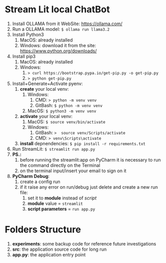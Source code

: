 # Stream Lit local ChatBot

1. Install OLLAMA from it WebSite: https://ollama.com/
2. Run a OLLAMA model: `$ ollama run llama3.2`
3. Install Python3
   1. MacOS: already installed
   2. Windows: download it from the site: https://www.python.org/downloads/
4. Install pip3
   1. MacOS: already installed
   2. Windows: 
      1. `> curl https://bootstrap.pypa.io/get-pip.py -o get-pip.py`
      2. `> python get-pip.py`
5. Install+Generate+Activate pyenv:
   1. **create** your local venv:
      1. Windows: 
         1. CMD: `> python -m venv venv`
         2. GitBash: `$ python -m venv venv`
      2. MacOS: `$ python3 -m venv venv`
   2. **activate** your local venv: 
      1. MacOS: `$ source venv/bin/activate`
      2. Windows: 
         1. GitBash: `>  source venv/Scripts/activate`
         2. CMD: `> venv\Scripts\activate`
   3. **install** depnendencies: `$ pip install -r requirements.txt`
6. Run StreamLit: `$ streamlit run app.py`
7. **PS.:** 
   1. before running the streamlit:app on PyCharm it is necessary to run the command directly on the Terminal
   2. on the terminal input/insert your email to sign on it 
8. **PyCharm Debug**:
   1. create a config run
   2. if it raise any error on run/debug just delete and create a new run file:
      1. set it to **module** instead of _script_
      2. **module** value = `streamlit`
      3. **script parameters** = `run app.py`
 

# Folders Structure

1. **experiments**: some backup code for reference future investigations
2. **src**: the application source code for long run
3. **app.py**: the application entry point